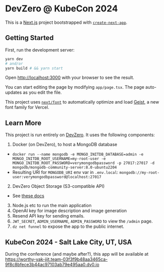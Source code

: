# DevZero @ KubeCon 2024

This is a [Next.js](https://nextjs.org) project bootstrapped with [`create-next-app`](https://nextjs.org/docs/app/api-reference/cli/create-next-app).

## Getting Started

First, run the development server:

```bash
yarn dev
# and/or
yarn build # && yarn start
```

Open [http://localhost:3000](http://localhost:3000) with your browser to see the result.

You can start editing the page by modifying `app/page.tsx`. The page auto-updates as you edit the file.

This project uses [`next/font`](https://nextjs.org/docs/app/building-your-application/optimizing/fonts) to automatically optimize and load [Geist](https://vercel.com/font), a new font family for Vercel.

## Learn More

This project is run entirely on [DevZero](devzero.io). 
It uses the following components:
1. Docker (on DevZero), to host a MongoDB database
 - `docker run --name mongodb -e MONGO_INITDB_DATABASE=admin -e MONGO_INITDB_ROOT_USERNAME=my-root-user -e MONGO_INITDB_ROOT_PASSWORD=verymongodbpassword -p 27017:27017 -d mongodb/mongodb-community-server:8.0-ubuntu2204`
 - Resulting URI for `MONGODB_URI` env var in `.env.local`: `mongodb://my-root-user:verymongodbpassword@localhost:27017`
2. DevZero Object Storage (S3-compatible API)
 - See [these docs](https://www.devzero.io/docs/devzero-storage/object-storage)
3. Node.js etc to run the main application
4. OpenAI key for image description and image generation
5. Resend API key for sending emails.
6. `JWT_SECRET`, `ADMIN_USERNAME`, `ADMIN_PASSWORD` to view the `/admin` page.
7. `dz net funnel` to expose the app to the public internet.

## KubeCon 2024 - Salt Lake City, UT, USA

During the conference (and maybe after?), this app will be available at https://worthy-yak-jiit.team-03f3f9b48aa3465ca-9f8c8bfece3b44ac97103ab79e495aa0.dv0.io
